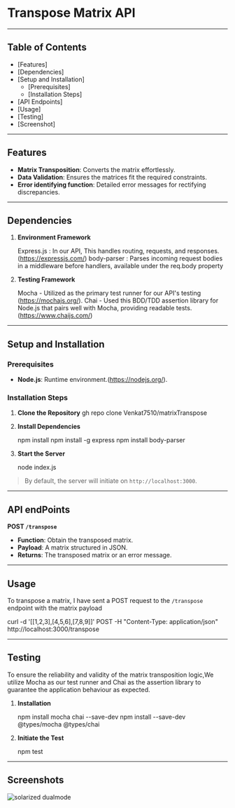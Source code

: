 #  Transpose Matrix API

---

##  Table of Contents

- [Features]
- [Dependencies]
- [Setup and Installation]
  - [Prerequisites]
  - [Installation Steps]
- [API Endpoints]
- [Usage]
- [Testing]
- [Screenshot]

---

##  Features

-   **Matrix Transposition**: Converts the matrix effortlessly.
-   **Data Validation**: Ensures the matrices fit the required constraints.
-   **Error identifying function**: Detailed error messages for rectifying discrepancies.

---

## Dependencies
    
1.  **Environment Framework**
     
    Express.js : In our API, This handles routing, requests, and responses. (https://expressjs.com/)
    body-parser : Parses incoming request bodies in a middleware before handlers, available under the req.body property

2.  **Testing Framework**

    Mocha -  Utilized as the primary test runner for our API's testing (https://mochajs.org/).
    Chai -   Used this  BDD/TDD assertion library for Node.js that pairs  well with Mocha, providing readable tests.(https://www.chaijs.com/)

---

## Setup and Installation

### Prerequisites

-   **Node.js**: Runtime environment.(https://nodejs.org/).

### Installation Steps

1.  **Clone the Repository**
    gh repo clone Venkat7510/matrixTranspose
    
    
2.  **Install Dependencies**
    
    npm install
    npm install -g express 
    npm install body-parser
    
3.  **Start the Server**
    
    node index.js
   

>   By default, the server will initiate on `http://localhost:3000`. 

---

##  API endPoints

**POST `/transpose`**

- **Function**: Obtain the transposed matrix.
- **Payload**: A matrix structured in JSON.
- **Returns**: The transposed matrix or an error message.

---

##  Usage

To transpose a matrix, I have sent a POST request to the `/transpose` endpoint with the matrix payload

curl -d '[[1,2,3],[4,5,6],[7,8,9]]' POST -H "Content-Type: application/json"  http://localhost:3000/transpose

---

## Testing

To ensure the reliability and validity of the matrix transposition logic,We utilize Mocha as our test runner and Chai as the assertion library to guarantee the application behaviour as expected.

1.  **Installation**
    
    npm install mocha chai --save-dev
    npm install --save-dev @types/mocha @types/chai
    
2.  **Initiate the Test**

    npm test

---

## Screenshots

![solarized dualmode](https://github.com/altercation/solarized/raw/master/img/solarized-dualmode.png)
